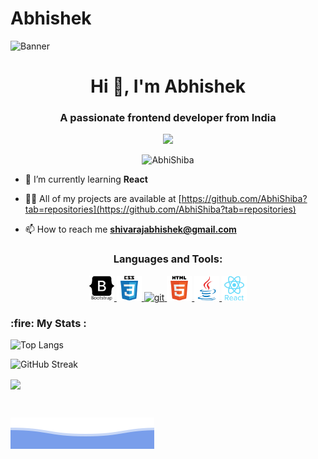 # Abhishek
![Banner](https://res.cloudinary.com/superfolio/image/upload/v1620689979/68747470733a2f2f692e70696e696d672e636f6d2f6f726967696e616c732f63362f33332f63322f63363333633230656465383266306530636564376435373064626533613166332e676966_yjuh2s.gif)

<h1 align="center">Hi 👋, I'm Abhishek</h1>
<h3 align="center">A passionate frontend developer from India</h3>
<!-- <img align="right" alt="Coding" width="400" src="[https://images.app.goo.gl/Gm16krTMttrjLH237](https://images.app.goo.gl/pbtYhu2SasEtebup6](https://images.app.goo.gl/Pg9C4hpLBBYUmezi6)" />
 -->
 <div id="header" align="center">
  <img src="https://media.giphy.com/media/M9gbBd9nbDrOTu1Mqx/giphy.gif" width="100"/>
</div>

<!--   <div id="badges" align="center">
  <a href="https://www.linkedin.com/in/shraddha-tiwari-a1432724a/">
    <img src="https://img.shields.io/badge/LinkedIn-blue?style=for-the-badge&logo=linkedin&logoColor=white" alt="LinkedIn Badge"/>
  </a>
 </div> -->

<p align="center"> <img src="https://komarev.com/ghpvc/?username=AbhiShiba&label=Profile%20views&color=0e75b6&style=flat" alt="AbhiShiba" /> </p>

<!-- - 🔭 I’m currently working on [Calculator](https://github.com/Shraddha08-cmyk/calculator) -->

- 🌱 I’m currently learning **React**

- 👨‍💻 All of my projects are available at [https://github.com/AbhiShiba?tab=repositories](https://github.com/AbhiShiba?tab=repositories)

- 📫 How to reach me **shivarajabhishek@gmail.com**

<!-- <h3 align="center">Connect with me:</h3> -->
<!-- <p align="center">
<a href="https://linkedin.com/in/shraddha tiwari" target="blank"><img align="center" src="https://raw.githubusercontent.com/rahuldkjain/github-profile-readme-generator/master/src/images/icons/Social/linked-in-alt.svg" alt="shraddha tiwari" height="30" width="40" /></a>
<a href="https://hashnode.com/@shraddha815" target="blank"><img align="center" src="https://raw.githubusercontent.com/rahuldkjain/github-profile-readme-generator/master/src/images/icons/Social/hashnode.svg" alt="@shraddha815" height="30" width="40" /></a>
</p> -->

<h3 align="center">Languages and Tools:</h3>
<p align="center"> <a href="https://getbootstrap.com" target="_blank" rel="noreferrer"> <img src="https://raw.githubusercontent.com/devicons/devicon/master/icons/bootstrap/bootstrap-plain-wordmark.svg" alt="bootstrap" width="40" height="40"/> </a> <a href="https://www.w3schools.com/css/" target="_blank" rel="noreferrer"> <img src="https://raw.githubusercontent.com/devicons/devicon/master/icons/css3/css3-original-wordmark.svg" alt="css3" width="40" height="40"/> </a> <a href="https://git-scm.com/" target="_blank" rel="noreferrer"> <img src="https://www.vectorlogo.zone/logos/git-scm/git-scm-icon.svg" alt="git" width="40" height="40"/> </a> <a href="https://www.w3.org/html/" target="_blank" rel="noreferrer"> <img src="https://raw.githubusercontent.com/devicons/devicon/master/icons/html5/html5-original-wordmark.svg" alt="html5" width="40" height="40"/> </a> <a href="https://www.java.com" target="_blank" rel="noreferrer"> <img src="https://raw.githubusercontent.com/devicons/devicon/master/icons/java/java-original.svg" alt="java" width="40" height="40"/> </a> <a href="https://reactjs.org/" target="_blank" rel="noreferrer"> <img src="https://raw.githubusercontent.com/devicons/devicon/master/icons/react/react-original-wordmark.svg" alt="react" width="40" height="40"/> </a> </p>

<h3>:fire: My Stats :</h3>

 ![Top Langs](https://github-readme-stats.vercel.app/api/top-langs/?username=AbhiShiba&layout=compact&theme=vision-friendly-dark)

![GitHub Streak](http://github-readme-streak-stats.herokuapp.com?user=AbhiShiba&theme=dark&hide_border=true&currStreakLabel=DDDDDD)

<p>
<a href="https://github.com/AbhiShiba"><span>
<img align="center" src="https://github-profile-summary-cards.vercel.app/api/cards/profile-details?username=AbhiShiba&theme=dracula" />
</span></a> </p>

<p ><img src="https://github-profile-trophy.vercel.app/?username=AbhiShiba&theme=vue" alt=""/> </p>
  
![](https://github.com/amandewatnitrr/amandewatnitrr/blob/main/imgs/bottom_header.svg)
